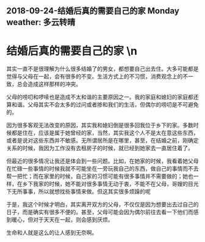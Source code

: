2018-09-24-结婚后真的需要自己的家	Monday	weather: 多云转晴
--------------------
# 结婚后真的需要自己的家 \n
其实一直不是很理解为什么很多结婚了的男女，都想要自己出去住。大多可能都是觉得与父母在一起，会有很多的不变。生活方式上的不习惯，消费观念上的不一致，总会造成这样那样的冲突。

父母的唠叨和啰嗦也是造成不太和谐的主要原因之一。我的家庭和媳妇的家庭都还算和谐。父母其实不会太多的过问或者掺和我们的生活，但偶尔的唠叨是不可避免的。

因为很多客观无法改变的原因，其实我和媳妇倒是很多回我位于乡下的家。多数时候都是住在，应该是属于她曾经的家，当然，其实我这个人不是太在意这些东西，或者是说对这些东西并不敏感。无所谓居所是在哪里，甚至，在结婚之前，刚确定关系的时候，我因为工作没有去租房子的时候，就已经到她家去一直居住着了。

但最近的很多情况让我还是体会到一些问题。比如，在她家的时候，我看着她父母在忙碌一些事情的时候我就不可能坐在一旁玩我自己的东西，做自己的事情而不去帮一把忙；而在家里的时候，自己家的习惯可能有很多事情并不需要做的；她也一样，在乡下我家的时候，她不能对很多事情无动于衷，不能不在父母，哥嫂的目光下无所事事，所以就想找些事情来做。但这其实很多烦躁的呢

于是，我这个时候才明白，其实离开双方的父母，不仅仅是因为想要出去过自己的日子，而是确实有很多不便的。甚至，父母可能会因为偶尔前往去看一下他们而感到暖心，但对于天天在一起，则会感到厌烦。

生命和人就是这么的让人感到无奈啊。